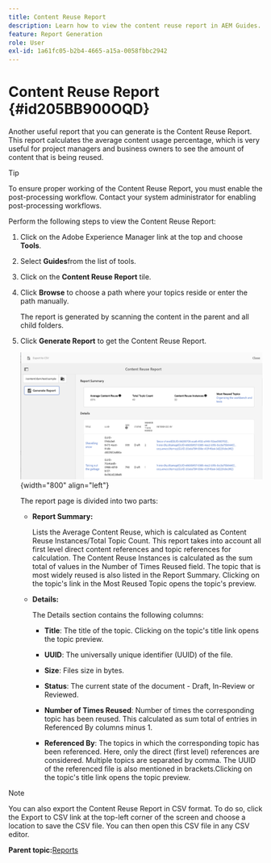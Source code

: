 ```yaml
---
title: Content Reuse Report
description: Learn how to view the content reuse report in AEM Guides. Generate the report to find the content reuse percentage.
feature: Report Generation
role: User
exl-id: 1a61fc05-b2b4-4665-a15a-0058fbbc2942
---
```

# Content Reuse Report {#id205BB900OQD}

Another useful report that you can generate is the Content Reuse Report. This report calculates the average content usage percentage, which is very useful for project managers and business owners to see the amount of content that is being reused.

>[!TIP]
>
> To ensure proper working of the Content Reuse Report, you must enable the post-processing workflow. Contact your system administrator for enabling post-processing workflows.

Perform the following steps to view the Content Reuse Report:

1.  Click on the Adobe Experience Manager link at the top and choose **Tools**.

1.  Select **Guides**from the list of tools.

1.  Click on the **Content Reuse Report** tile.

1.  Click **Browse** to choose a path where your topics reside or enter the path manually.

    The report is generated by scanning the content in the parent and all child folders.

1.  Click **Generate Report** to get the Content Reuse Report.

    ![](images/content-reuse-uuid.png){width="800" align="left"}

    The report page is divided into two parts:

    -   **Report Summary:**

        Lists the Average Content Reuse, which is calculated as Content Reuse Instances/Total Topic Count. This report takes into account all first level direct content references and topic references for calculation. The Content Reuse Instances is calculated as the sum total of values in the Number of Times Reused field. The topic that is most widely reused is also listed in the Report Summary. Clicking on the topic's link in the Most Reused Topic opens the topic's preview.

    -   **Details:**

        The Details section contains the following columns:

        - **Title**: The title of the topic. Clicking on the topic's title link opens the topic preview.

        - **UUID**: The universally unique identifier \(UUID\) of the file.

        - **Size**: Files size in bytes.

        - **Status**: The current state of the document - Draft, In-Review or Reviewed.

        - **Number of Times Reused**: Number of times the corresponding topic has been reused. This calculated as sum total of entries in Referenced By columns minus 1.

        - **Referenced By**: The topics in which the corresponding topic has been referenced. Here, only the direct \(first level\) references are considered. Multiple topics are separated by comma. The UUID of the referenced file is also mentioned in brackets.Clicking on the topic's title link opens the topic preview.


>[!NOTE]
>
> You can also export the Content Reuse Report in CSV format. To do so, click the Export to CSV link at the top-left corner of the screen and choose a location to save the CSV file. You can then open this CSV file in any CSV editor.

**Parent topic:**[Reports](reports-intro.md)

